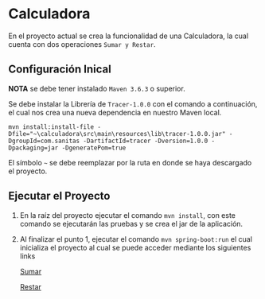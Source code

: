# Calculadora

En el proyecto actual se crea la funcionalidad de una Calculadora, la cual cuenta con dos operaciones `Sumar y Restar`.

## Configuración Inical

**NOTA** se debe tener instalado `Maven 3.6.3` o superior.

Se debe instalar la Librería de `Tracer-1.0.0` con el comando a continuación, el cual nos crea una nueva dependencia en nuestro Maven local.

```
mvn install:install-file -Dfile="~\calculadora\src\main\resources\lib\tracer-1.0.0.jar" -DgroupId=com.sanitas -DartifactId=tracer -Dversion=1.0.0 -Dpackaging=jar -DgeneratePom=true
```

El símbolo `~` se debe reemplazar por la ruta en donde se haya descargado el proyecto.

## Ejecutar el Proyecto

1. En la raíz del proyecto ejecutar el comando `mvn install`, con este comando se ejecutarán las pruebas y se crea el jar de la aplicación.

2. Al finalizar el punto 1, ejecutar el comando `mvn spring-boot:run` el cual inicializa el proyecto al cual se puede acceder mediante los siguientes links

    [Sumar](http://localhost:8080/calculadora/sumar?numero1=2&numero2=3)

    [Restar](http://localhost:8080/calculadora/restar?numero1=3&numero2=2)